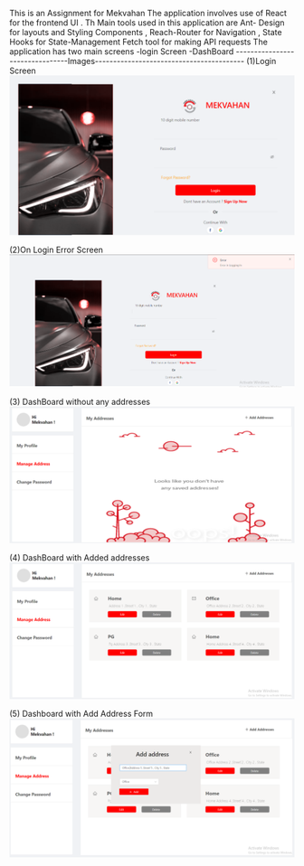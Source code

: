 This is an  Assignment for Mekvahan 
The application involves use of React for the frontend UI .
Th Main tools used in this application are Ant- Design for layouts and Styling Components , Reach-Router for Navigation , State Hooks for State-Management Fetch tool for making  API requests
The application has two main screens 
-login Screen
-DashBoard
--------------------------------Images-----------------------------------------
(1)Login Screen
![Screenshot1](https://github.com/hasgle/Mekvahan/blob/master/Login1.PNG)

(2)On Login Error Screen
![Screenshot2](https://github.com/hasgle/Mekvahan/blob/master/Login2.PNG)

(3) DashBoard without any addresses
![Screenshot3](https://github.com/hasgle/Mekvahan/blob/master/postLogin1.PNG)

(4) DashBoard with Added addresses
![Screenshot4](https://github.com/hasgle/Mekvahan/blob/master/postLogin2.PNG)

(5) Dashboard with Add Address Form
![Screenshot5](https://github.com/hasgle/Mekvahan/blob/master/postLogin3.PNG)